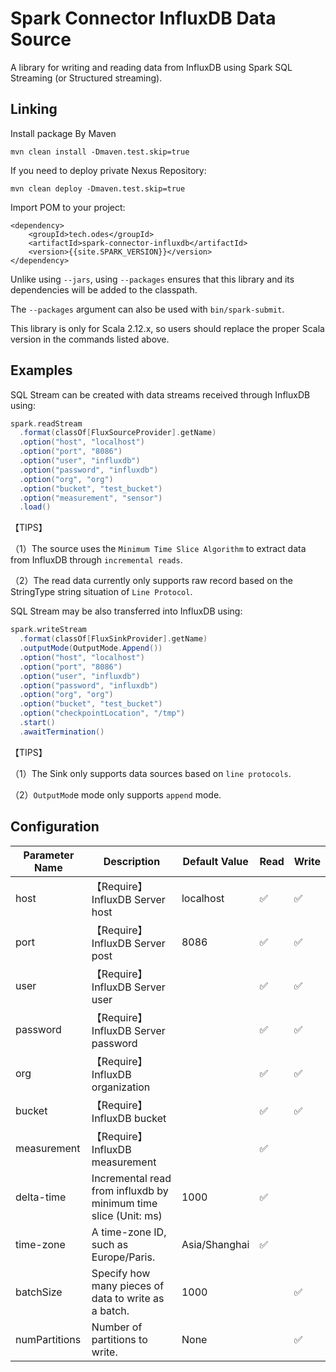 # Spark Connector InfluxDB Data Source

A library for writing and reading data from InfluxDB using Spark SQL Streaming (or Structured streaming).

## Linking

Install package By Maven

```shell
mvn clean install -Dmaven.test.skip=true
```

If you need to deploy private Nexus Repository:

```shell
mvn clean deploy -Dmaven.test.skip=true
```

Import POM to your project:

```shell
<dependency>
    <groupId>tech.odes</groupId>
    <artifactId>spark-connector-influxdb</artifactId>
    <version>{{site.SPARK_VERSION}}</version>
</dependency>
```

Unlike using `--jars`, using `--packages` ensures that this library and its dependencies will be added to the classpath.

The `--packages` argument can also be used with `bin/spark-submit`.

This library is only for Scala 2.12.x, so users should replace the proper Scala version in the commands listed above.

## Examples

SQL Stream can be created with data streams received through InfluxDB using:

```scala
spark.readStream
  .format(classOf[FluxSourceProvider].getName)
  .option("host", "localhost")
  .option("port", "8086")
  .option("user", "influxdb")
  .option("password", "influxdb")
  .option("org", "org")
  .option("bucket", "test_bucket")
  .option("measurement", "sensor")
  .load()
```

【TIPS】

（1）The source uses the `Minimum Time Slice Algorithm` to extract data from InfluxDB through `incremental reads`.

（2）The read data currently only supports raw record based on the StringType string situation of `Line Protocol`.

SQL Stream may be also transferred into InfluxDB using:

```scala
spark.writeStream
  .format(classOf[FluxSinkProvider].getName)
  .outputMode(OutputMode.Append())
  .option("host", "localhost")
  .option("port", "8086")
  .option("user", "influxdb")
  .option("password", "influxdb")
  .option("org", "org")
  .option("bucket", "test_bucket")
  .option("checkpointLocation", "/tmp")
  .start()
  .awaitTermination()
```

【TIPS】

（1）The Sink only supports data sources based on `line protocols`.

（2）`OutputMod`e mode only supports `append` mode.

## Configuration


| Parameter Name | Description                                                     | Default Value | Read | Write |
| -------------- | --------------------------------------------------------------- | ------------- | ---- | ----- |
| host           | 【Require】InfluxDB Server host                                 | localhost     | ✅   | ✅    |
| port           | 【Require】InfluxDB Server post                                 | 8086          | ✅   | ✅    |
| user           | 【Require】InfluxDB Server user                                 |               | ✅   | ✅    |
| password       | 【Require】InfluxDB Server password                             |               | ✅   | ✅    |
| org            | 【Require】InfluxDB organization                                |               | ✅   | ✅    |
| bucket         | 【Require】InfluxDB bucket                                      |               | ✅   | ✅    |
| measurement    | 【Require】InfluxDB measurement                                 |               | ✅   |       |
| delta-time     | Incremental read from influxdb by minimum time slice (Unit: ms) | 1000          | ✅   |       |
| time-zone      | A time-zone ID, such as Europe/Paris.                           | Asia/Shanghai | ✅   |       |
| batchSize      | Specify how many pieces of data to write as a batch.            | 1000          |      | ✅    |
| numPartitions  | Number of partitions to write.                                  | None          |      | ✅    |
